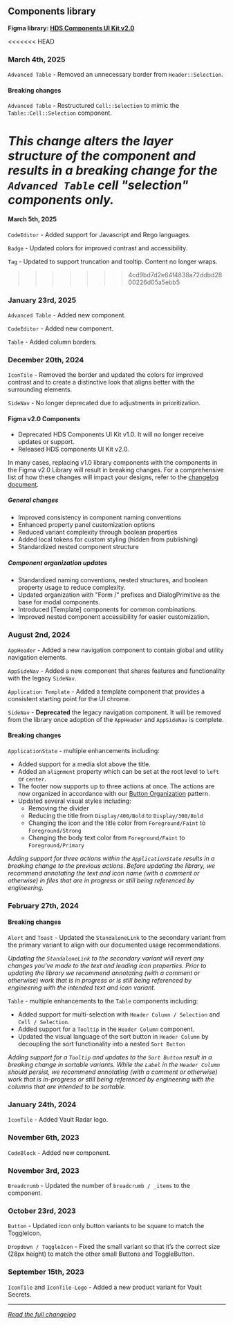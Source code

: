 <!--
 Copyright (c) HashiCorp, Inc.
 SPDX-License-Identifier: MPL-2.0
-->

<!-- THIS IS AN AUTOGENERATED FILE. DO NOT EDIT THIS FILE DIRECTLY. -->

## Components library

<p class="doc-whats-new-changelog-figma-library">
  <strong>Figma library: <a href="https://www.figma.com/design/iweq3r2Pi8xiJfD9e6lOhF/HDS-Components-v2.0?m=auto&node-id=2-7&t=HYGTIoXBy2YkVWDP-1" target="_blank" rel="noopener noreferrer">HDS Components UI Kit v2.0</a></strong>
</p>


<<<<<<< HEAD
### March 4th, 2025

`Advanced Table` - Removed an unnecessary border from `Header::Selection`.

#### Breaking changes

`Advanced Table` - Restructured `Cell::Selection` to mimic the `Table::Cell::Selection` component.

_This change alters the layer structure of the component and results in a breaking change for the `Advanced Table` cell "selection" components only._
=======
#### March 5th, 2025

`CodeEditor` - Added support for Javascript and Rego languages.

`Badge` - Updated colors for improved contrast and accessibility.

`Tag` - Updated to support truncation and tooltip. Content no longer wraps.
>>>>>>> 4cd9bd7d2e64f4838a72ddbd2800226d05a5ebb5

### January 23rd, 2025

`Advanced Table` - Added new component.

`CodeEditor` - Added new component.

`Table` - Added column borders.

### December 20th, 2024

`IconTile` - Removed the border and updated the colors for improved contrast and to create a distinctive look that aligns better with the surrounding elements.

`SideNav` - No longer deprecated due to adjustments in prioritization.

#### Figma v2.0 Components

- Deprecated HDS Components UI Kit v1.0. It will no longer receive updates or support.
- Released HDS components UI Kit v2.0.

In many cases, replacing v1.0 library components with the components in the Figma v2.0 Library will result in breaking changes. For a comprehensive list of how these changes will impact your designs, refer to the [changelog document](https://docs.google.com/document/d/1q9IGtrsVOf3KrSBGb8AdF3OhPUm3fYAwPdhSml7onMM/edit?tab=t.0#heading=h.15f60fqiivvr).

##### General changes

- Improved consistency in component naming conventions
- Enhanced property panel customization options
- Reduced variant complexity through boolean properties
- Added local tokens for custom styling (hidden from publishing)
- Standardized nested component structure

##### Component organization updates

- Standardized naming conventions, nested structures, and boolean property usage to reduce complexity.
- Updated organization with "Form /" prefixes and DialogPrimitive as the base for modal components.
- Introduced [Template] components for common combinations.
- Improved nested component accessibility for easier customization.

### August 2nd, 2024

`AppHeader` - Added a new navigation component to contain global and utility navigation elements.

`AppSideNav` - Added a new component that shares features and functionality with the legacy `SideNav`.

`Application Template` - Added a template component that provides a consistent starting point for the UI chrome.

`SideNav` - **Deprecated** the legacy navigation component. It will be removed from the library once adoption of the `AppHeader` and `AppSideNav` is complete.

#### Breaking changes

`ApplicationState` - multiple enhancements including:

- Added support for a media slot above the title.
- Added an `alignment` property which can be set at the root level to `left` or `center`.
- The footer now supports up to three actions at once. The actions are now organized in accordance with our [Button Organization](/patterns/button-organization) pattern.
- Updated several visual styles including:
    - Removing the divider
    - Reducing the title from `Display/400/Bold` to `Display/300/Bold`
    - Changing the icon and the title color from `Foreground/Faint` to `Foreground/Strong`
    - Changing the body text color from `Foreground/Faint` to `Foreground/Primary`

_Adding support for three actions within the `ApplicationState` results in a breaking change to the previous actions. Before updating the library, we recommend annotating the text and icon name (with a comment or otherwise) in files that are in progress or still being referenced by engineering._

### February 27th, 2024

#### Breaking changes

`Alert` and `Toast` - Updated the `StandaloneLink` to the secondary variant from the primary variant to align with our documented usage recommendations.

_Updating the `StandaloneLink` to the secondary variant will revert any changes you've made to the text and leading icon properties. Prior to updating the library we recommend annotating (with a comment or otherwise) work that is in progress or is still being referenced by engineering with the intended text and icon variant._

`Table` - multiple enhancements to the `Table` components including:

- Added support for multi-selection with `Header Column / Selection` and `Cell / Selection`.
- Added support for a `Tooltip` in the `Header Column` component.
- Updated the visual language of the sort button in `Header Column` by decoupling the sort functionality into a nested `Sort Button`

_Adding support for a `Tooltip` and updates to the `Sort Button` result in a breaking change in sortable variants. While the `Label` in the `Header Column` should persist, we recommend annotating (with a comment or otherwise) work that is in-progress or still being referenced by engineering with the columns that are intended to be sortable._

### January 24th, 2024

`IconTile` - Added Vault Radar logo.

### November 6th, 2023

`CodeBlock` - Added new component.

### November 3rd, 2023

`Breadcrumb` - Updated the number of `breadcrumb / _items` to the component.

### October 23rd, 2023

`Button` - Updated icon only button variants to be square to match the ToggleIcon.

`Dropdown / ToggleIcon` - Fixed the small variant so that it’s the correct size (28px height) to match the other small Buttons and ToggleButton.

### September 15th, 2023

`IconTile` and `IconTile-Logo` - Added a new product variant for Vault Secrets.


---

_[Read the full changelog](https://github.com/hashicorp/design-system/blob/main/packages/components/CHANGELOG-FIGMA-COMPONENTS.md)_